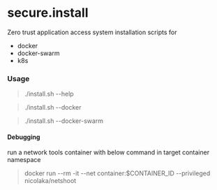 # secure.install
Zero trust application access system installation scripts for
- docker
- docker-swarm
- k8s


### Usage

> ./install.sh --help

> ./install.sh --docker

> ./install.sh --docker-swarm



#### Debugging

run a network tools container with below command in target container namespace

> docker run --rm -it --net container:$CONTAINER_ID --privileged nicolaka/netshoot